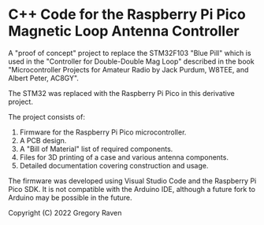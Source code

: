 # C++ Code for the Raspberry Pi Pico Magnetic Loop Antenna Controller

A "proof of concept" project to replace the STM32F103 "Blue Pill"
which is used in the "Controller for Double-Double Mag Loop" described in the book
"Microcontroller Projects for Amateur Radio by Jack Purdum, W8TEE, and
Albert Peter, AC8GY".

The STM32 was replaced with the Raspberry Pi Pico in this derivative project.

The project consists of:
 1.  Firmware for the Raspberry Pi Pico microcontroller.
 2.  A PCB design.
 3.  A "Bill of Material" list of required components.
 4.  Files for 3D printing of a case and various antenna components.
 5.  Detailed documentation covering construction and usage.

The firmware was developed using Visual Studio Code and the Raspberry Pi Pico SDK.
It is not compatible with the Arduino IDE, although a future fork to Arduino may be possible in the
future.

Copyright (C) 2022  Gregory Raven
